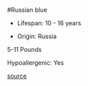 #Russian blue

- Lifespan: 10 - 16 years

- Origin: Russia

5-11 Pounds

Hypoallergenic: Yes

[source](https://www.catbreedslist.com/all-cat-breeds/russian-blue.html)
